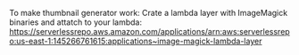 To make thumbnail generator work:
Crate a lambda layer with ImageMagick binaries and attatch to your lambda:
https://serverlessrepo.aws.amazon.com/applications/arn:aws:serverlessrepo:us-east-1:145266761615:applications~image-magick-lambda-layer
